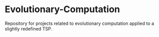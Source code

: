 # Evolutionary-Computation
Repository for projects related to evolutionary computation applied to a slightly redefined TSP.
